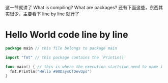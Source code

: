 这一节就讲了 What is  compiling? What are packages?
还有下面这些，东西其实很少，主要看下 line by line 就行了

# Hello World code line by line
```go
package main // this file belongs to package main

import "fmt" // this package contains the `PrintLn()`

func main() { // this is where the execution starts(we need to name i `main` as this is where the code starts)
  fmt.Println("Hello #90DaysOfDevOps")
}
```